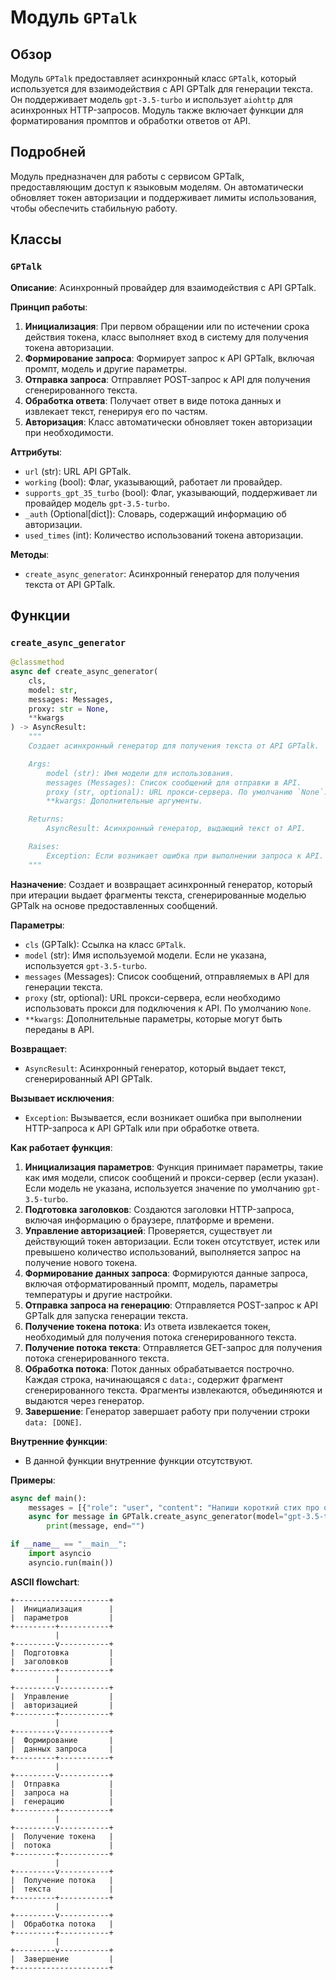 # Модуль `GPTalk`

## Обзор

Модуль `GPTalk` предоставляет асинхронный класс `GPTalk`, который используется для взаимодействия с API GPTalk для генерации текста. Он поддерживает модель `gpt-3.5-turbo` и использует `aiohttp` для асинхронных HTTP-запросов. Модуль также включает функции для форматирования промптов и обработки ответов от API.

## Подробней

Модуль предназначен для работы с сервисом GPTalk, предоставляющим доступ к языковым моделям. Он автоматически обновляет токен авторизации и поддерживает лимиты использования, чтобы обеспечить стабильную работу.

## Классы

### `GPTalk`

**Описание**: Асинхронный провайдер для взаимодействия с API GPTalk.

**Принцип работы**:
1.  **Инициализация**: При первом обращении или по истечении срока действия токена, класс выполняет вход в систему для получения токена авторизации.
2.  **Формирование запроса**: Формирует запрос к API GPTalk, включая промпт, модель и другие параметры.
3.  **Отправка запроса**: Отправляет POST-запрос к API для получения сгенерированного текста.
4.  **Обработка ответа**: Получает ответ в виде потока данных и извлекает текст, генерируя его по частям.
5.  **Авторизация**: Класс автоматически обновляет токен авторизации при необходимости.

**Аттрибуты**:

*   `url` (str): URL API GPTalk.
*   `working` (bool): Флаг, указывающий, работает ли провайдер.
*   `supports_gpt_35_turbo` (bool): Флаг, указывающий, поддерживает ли провайдер модель `gpt-3.5-turbo`.
*   `_auth` (Optional[dict]): Словарь, содержащий информацию об авторизации.
*   `used_times` (int): Количество использований токена авторизации.

**Методы**:

*   `create_async_generator`: Асинхронный генератор для получения текста от API GPTalk.

## Функции

### `create_async_generator`

```python
@classmethod
async def create_async_generator(
    cls,
    model: str,
    messages: Messages,
    proxy: str = None,
    **kwargs
) -> AsyncResult:
    """
    Создает асинхронный генератор для получения текста от API GPTalk.

    Args:
        model (str): Имя модели для использования.
        messages (Messages): Список сообщений для отправки в API.
        proxy (str, optional): URL прокси-сервера. По умолчанию `None`.
        **kwargs: Дополнительные аргументы.

    Returns:
        AsyncResult: Асинхронный генератор, выдающий текст от API.

    Raises:
        Exception: Если возникает ошибка при выполнении запроса к API.
    """
```

**Назначение**: Создает и возвращает асинхронный генератор, который при итерации выдает фрагменты текста, сгенерированные моделью GPTalk на основе предоставленных сообщений.

**Параметры**:

*   `cls` (GPTalk): Ссылка на класс `GPTalk`.
*   `model` (str): Имя используемой модели. Если не указана, используется `gpt-3.5-turbo`.
*   `messages` (Messages): Список сообщений, отправляемых в API для генерации текста.
*   `proxy` (str, optional): URL прокси-сервера, если необходимо использовать прокси для подключения к API. По умолчанию `None`.
*   `**kwargs`: Дополнительные параметры, которые могут быть переданы в API.

**Возвращает**:

*   `AsyncResult`: Асинхронный генератор, который выдает текст, сгенерированный API GPTalk.

**Вызывает исключения**:

*   `Exception`: Вызывается, если возникает ошибка при выполнении HTTP-запроса к API GPTalk или при обработке ответа.

**Как работает функция**:

1.  **Инициализация параметров**: Функция принимает параметры, такие как имя модели, список сообщений и прокси-сервер (если указан). Если модель не указана, используется значение по умолчанию `gpt-3.5-turbo`.
2.  **Подготовка заголовков**: Создаются заголовки HTTP-запроса, включая информацию о браузере, платформе и времени.
3.  **Управление авторизацией**: Проверяется, существует ли действующий токен авторизации. Если токен отсутствует, истек или превышено количество использований, выполняется запрос на получение нового токена.
4.  **Формирование данных запроса**: Формируются данные запроса, включая отформатированный промпт, модель, параметры температуры и другие настройки.
5.  **Отправка запроса на генерацию**: Отправляется POST-запрос к API GPTalk для запуска генерации текста.
6.  **Получение токена потока**: Из ответа извлекается токен, необходимый для получения потока сгенерированного текста.
7.  **Получение потока текста**: Отправляется GET-запрос для получения потока сгенерированного текста.
8.  **Обработка потока**: Поток данных обрабатывается построчно. Каждая строка, начинающаяся с `data:`, содержит фрагмент сгенерированного текста. Фрагменты извлекаются, объединяются и выдаются через генератор.
9.  **Завершение**: Генератор завершает работу при получении строки `data: [DONE]`.

**Внутренние функции**:

*   В данной функции внутренние функции отсутствуют.

**Примеры**:

```python
async def main():
    messages = [{"role": "user", "content": "Напиши короткий стих про осень."}]
    async for message in GPTalk.create_async_generator(model="gpt-3.5-turbo", messages=messages):
        print(message, end="")

if __name__ == "__main__":
    import asyncio
    asyncio.run(main())
```

**ASCII flowchart**:

```
+---------------------+
|  Инициализация      |
|  параметров         |
+---------+-----------+
          |
+---------v-----------+
|  Подготовка         |
|  заголовков         |
+---------+-----------+
          |
+---------v-----------+
|  Управление         |
|  авторизацией       |
+---------+-----------+
          |
+---------v-----------+
|  Формирование       |
|  данных запроса     |
+---------+-----------+
          |
+---------v-----------+
|  Отправка           |
|  запроса на         |
|  генерацию          |
+---------+-----------+
          |
+---------v-----------+
|  Получение токена   |
|  потока             |
+---------+-----------+
          |
+---------v-----------+
|  Получение потока   |
|  текста             |
+---------+-----------+
          |
+---------v-----------+
|  Обработка потока   |
+---------+-----------+
          |
+---------v-----------+
|  Завершение         |
+---------------------+